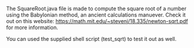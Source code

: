 The SquareRoot.java file is made to compute the square root of a number using the
Babylonian method, an ancient calculations manuever. Check it out on this website: https://math.mit.edu/~stevenj/18.335/newton-sqrt.pdf for more information.

You can used the supplied shell script (test_sqrt) to test it out as well.
